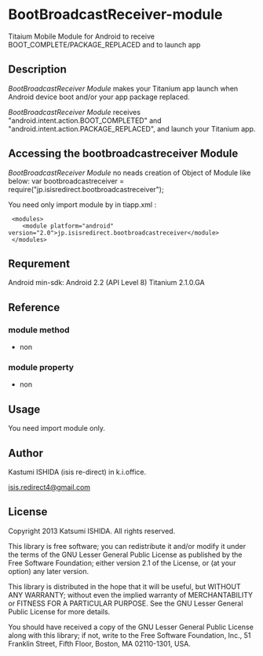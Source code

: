 BootBroadcastReceiver-module
============================

Titaium Mobile Module for Android to receive BOOT_COMPLETE/PACKAGE_REPLACED and to launch app

## Description

*BootBroadcastReceiver Module* makes your Titanium app launch when Android device boot and/or your app package replaced.

*BootBroadcastReceiver Module* receives "android.intent.action.BOOT_COMPLETED" and "android.intent.action.PACKAGE_REPLACED", and launch your Titanium app.  

## Accessing the bootbroadcastreceiver Module

*BootBroadcastReceiver Module* no neads creation of Object of Module like below:
  var bootbroadcastreceiver = require("jp.isisredirect.bootbroadcastreceiver");

You need only import module by <module> in tiapp.xml :

     <modules>
        <module platform="android" version="2.0">jp.isisredirect.bootbroadcastreceiver</module>
     </modules>

## Requrement

Android min-sdk: Android 2.2 (API Level 8)
Titanium 2.1.0.GA

## Reference

### module method

+ non

### module property

+ non

## Usage

You need import module only.

## Author

Kastumi ISHIDA (isis re-direct) in k.i.office.

isis.redirect4@gmail.com

## License
Copyright 2013 Katsumi ISHIDA. All rights reserved.

 This library is free software; you can redistribute it and/or
 modify it under the terms of the GNU Lesser General Public
 License as published by the Free Software Foundation; either
 version 2.1 of the License, or (at your option) any later version.

 This library is distributed in the hope that it will be useful,
 but WITHOUT ANY WARRANTY; without even the implied warranty of
 MERCHANTABILITY or FITNESS FOR A PARTICULAR PURPOSE.  See the GNU
 Lesser General Public License for more details.

 You should have received a copy of the GNU Lesser General Public
 License along with this library; if not, write to the Free Software
 Foundation, Inc., 51 Franklin Street, Fifth Floor, Boston, MA  02110-1301,
 USA.
